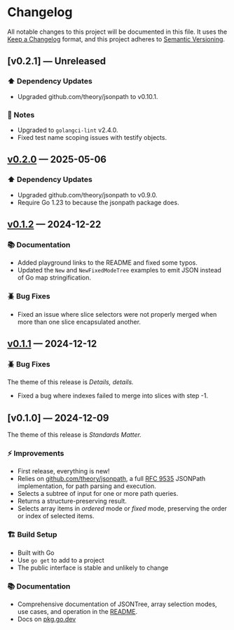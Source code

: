 # Changelog

All notable changes to this project will be documented in this file. It uses the
[Keep a Changelog] format, and this project adheres to [Semantic Versioning].

  [Keep a Changelog]: https://keepachangelog.com/en/1.1.0/
  [Semantic Versioning]: https://semver.org/spec/v2.0.0.html
    "Semantic Versioning 2.0.0"

## [v0.2.1] — Unreleased

### ⬆️ Dependency Updates

*   Upgraded github.com/theory/jsonpath to v0.10.1.

### 📔 Notes

*   Upgraded to `golangci-lint` v2.4.0.
*   Fixed test name scoping issues with testify objects.

  [v0.10.1]: https://github.com/theory/jsonpath/compare/v0.2.0...v0.2.1

## [v0.2.0] — 2025-05-06

### ⬆️ Dependency Updates

*   Upgraded github.com/theory/jsonpath to v0.9.0.
*   Require Go 1.23 to because the jsonpath package does.

  [v0.2.0]: https://github.com/theory/jsontree/compare/v0.1.2...v0.2.0

## [v0.1.2] — 2024-12-22

### 📚 Documentation

*   Added playground links to the README and fixed some typos.
*   Updated the `New` and `NewFixedModeTree` examples to emit JSON instead of
    Go map stringification.

### 🪲 Bug Fixes

*   Fixed an issue where slice selectors were not properly merged when more
    than one slice encapsulated another.

  [v0.1.2]: https://github.com/theory/jsontree/compare/v0.1.1...v0.1.2

## [v0.1.1] — 2024-12-12

### 🪲 Bug Fixes

The theme of this release is *Details, details.*

*   Fixed a bug where indexes failed to merge into slices with step -1.

  [v0.1.1]: https://github.com/theory/jsontree/compare/v0.1.0...v0.1.1

## [v0.1.0] — 2024-12-09

The theme of this release is *Standards Matter.*

### ⚡ Improvements

*   First release, everything is new!
*   Relies on [github.com/theory/jsonpath], a full [RFC 9535] JSONPath
    implementation, for path parsing and execution.
*   Selects a subtree of input for one or more path queries.
*   Returns a structure-preserving result.
*   Selects array items in *ordered* mode or *fixed* mode, preserving the
    order or index of selected items.

### 🏗️ Build Setup

*   Built with Go
*   Use `go get` to add to a project
*   The public interface is stable and unlikely to change

### 📚 Documentation

*   Comprehensive documentation of JSONTree, array selection modes, use cases,
    and operation in the [README].
*   Docs on [pkg.go.dev]

  [github.com/theory/jsonpath]: https://pkg.go.dev/github.com/theory/jsonpath
  [RFC 9535]: https://www.rfc-editor.org/rfc/rfc9535.html
    "RFC 9535 JSONPath: Query Expressions for JSON"
  [pkg.go.dev]: https://pkg.go.dev/github.com/theory/jsontree
  [README]: https://github.com/theory/jsontree/blob/v0.1.0/README.md

